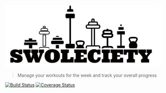 ![Swoleciety](app/img/Swoleciety-Logo-1x.png "Swoleciety")

> Manage your workouts for the week and track your overall progress

[![Build Status](https://travis-ci.org/sunnymis/swoleciety.svg?branch=master)](https://travis-ci.org/sunnymis/swoleciety)
[![Coverage Status](https://coveralls.io/repos/github/sunnymis/swoleciety/badge.svg?branch=master)](https://coveralls.io/github/sunnymis/swoleciety?branch=master)
